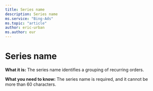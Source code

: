 ```yaml
---
title: Series name
description: Series name
ms.service: "Bing-Ads"
ms.topic: "article"
author: eric-urban
ms.author: eur
---
```


# Series name

**What it is:** The series name identifies a grouping of recurring orders.

**What you need to know:** The series name is required, and it cannot be more than 60 characters.


